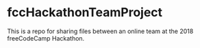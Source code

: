 # fccHackathonTeamProject
This is a repo for sharing files between an online team at the 2018 freeCodeCamp Hackathon.
